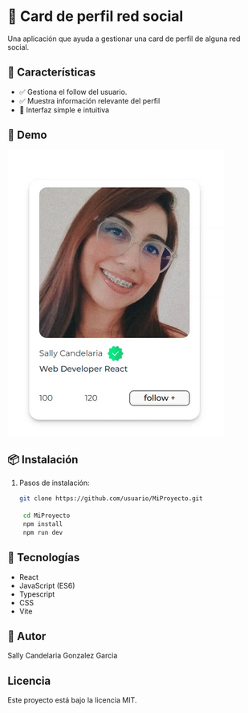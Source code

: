 # 📝 Card de perfil red social

Una aplicación que ayuda a gestionar una card de perfil de alguna red social.

## 🚀 Características

- ✅ Gestiona el follow del usuario.
- ✅ Muestra información relevante del perfil
- 🎨 Interfaz simple e intuitiva

## 📸 Demo
![Screenshot](/01-use-state/src/assets/images/card_followw.gif)

## 📦 Instalación

1. Pasos de instalación:

   ```bash
   git clone https://github.com/usuario/MiProyecto.git
    
    cd MiProyecto
    npm install
    npm run dev


## 🔧 Tecnologías

- React
- JavaScript (ES6)
- Typescript
- CSS
- Vite

## 👩 Autor

Sally Candelaria Gonzalez Garcia

## Licencia

Este proyecto está bajo la licencia MIT.





